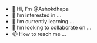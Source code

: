 - 👋 Hi, I’m @Ashokdhapa
- 👀 I’m interested in ...
- 🌱 I’m currently learning ...
- 💞️ I’m looking to collaborate on ...
- 📫 How to reach me ...

<!---
Ashokdhapa/Ashokdhapa is a ✨ special ✨ repository because its `README.md` (this file) appears on your GitHub profile.
You can click the Preview link to take a look at your changes.
--->
